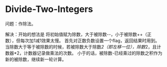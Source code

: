 # Divide-Two-Integers

问题：作除法。

解决：开始的想法是 将初始值赋为除数，大于被除数--，小于被除数++（正数），但每次加1减1效果太慢。
     首先对正数负数设置一个flag，返回结果时用到。
     当除数大于等于被除数的时候，若被除数大于除数*2（即左移一位），除数*2，且计数器*2，计数器记录做乘法的次数。
     小于的话，被除数-已经乘过的除数之积作为新的被除数，继续新一轮计算。
